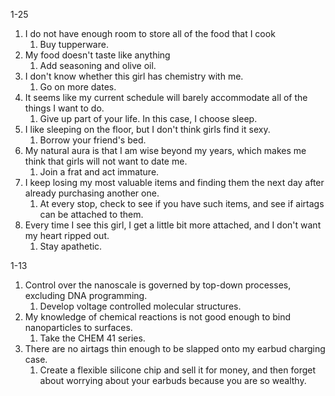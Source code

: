 1-25
1. I do not have enough room to store all of the food that I cook
	1. Buy tupperware.
2. My food doesn't taste like anything
	1. Add seasoning and olive oil.
3. I don't know whether this girl has chemistry with me.
	1. Go on more dates.
4. It seems like my current schedule will barely accommodate all of the things I want to do.
	1. Give up part of your life. In this case, I choose sleep.
5. I like sleeping on the floor, but I don't think girls find it sexy.
	1. Borrow your friend's bed.
6. My natural aura is that I am wise beyond my years, which makes me think that girls will not want to date me.
	1. Join a frat and act immature.
7. I keep losing my most valuable items and finding them the next day after already purchasing another one.
	1. At every stop, check to see if you have such items, and see if airtags can be attached to them.
8. Every time I see this girl, I get a little bit more attached, and I don't want my heart ripped out.
	1. Stay apathetic.


1-13
1. Control over the nanoscale is governed by top-down processes, excluding DNA programming.
	1. Develop voltage controlled molecular structures.
2. My knowledge of chemical reactions is not good enough to bind nanoparticles to surfaces.
	1. Take the CHEM 41 series.
3. There are no airtags thin enough to be slapped onto my earbud charging case. 
	1. Create a flexible silicone chip and sell it for money, and then forget about worrying about your earbuds because you are so wealthy.